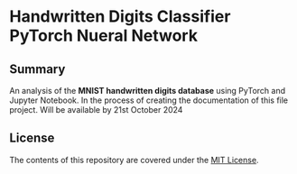 # Handwritten Digits Classifier PyTorch Nueral Network

## Summary

An analysis of the **MNIST handwritten digits database** using PyTorch and Jupyter Notebook.
In the process of creating the documentation of this file project.
Will be available by 21st October 2024

## License

The contents of this repository are covered under the [MIT License](LICENSE).
